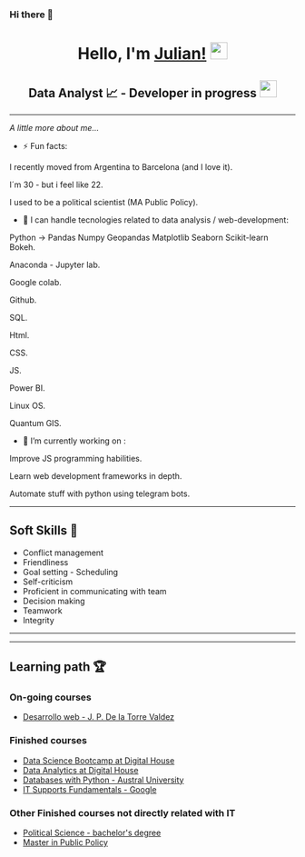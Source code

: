 ### Hi there 👋

<h1 align='center'>Hello, I'm <a href="https://github.com/jgarcianagy"> Julian!</a> <img src="https://raw.githubusercontent.com/MartinHeinz/MartinHeinz/master/wave.gif" width="30px"> </h1>
<h2 align='center' style='text-transform:italic;'>Data Analyst &#x1f4c8;  - Developer in progress&nbsp;<img src="https://media.giphy.com/media/ne3xrYlWtQFtC/giphy.gif" width="30"> </h2> 

---
*A little more about me…*


- ⚡ Fun facts:

I recently moved from Argentina to Barcelona (and I love it).

I´m 30 - but i feel like 22.

I used to be a political scientist (MA Public Policy).


- 🌱 I can handle tecnologies related to data analysis / web-development:

Python -> Pandas Numpy Geopandas Matplotlib Seaborn Scikit-learn Bokeh. 

Anaconda - Jupyter lab.

Google colab.

Github.



SQL.

Html.

CSS.

JS.

Power BI.

Linux OS.

Quantum GIS.


- 🔭 I’m currently working on :

Improve JS programming habilities.

Learn web development frameworks in depth.

Automate stuff with python using telegram bots.

______
## Soft Skills 👯

* Conflict management
* Friendliness
* Goal setting - Scheduling
* Self-criticism
* Proficient in communicating with team 
* Decision making
* Teamwork
* Integrity
______

______
## Learning path 🏆
### On-going courses
* <a href="https://www.udemy.com/course/desarrollo-web-completo-con-html5-css3-js-php-y-mysql/">Desarrollo web - J. P. De la Torre Valdez</a>


### Finished courses
* <a href="https://www.digitalhouse.com/ar/curso/data-science">Data Science Bootcamp at Digital House</a>
* <a href="https://www.digitalhouse.com/ar/curso/data-analytics">Data Analytics at Digital House</a>
* <a href="https://www.linkedin.com/in/jgarcianagy/detail/treasury/education:675796525/?entityUrn=urn%3Ali%3Afsd_profileTreasuryMedia%3A(ACoAACLw4yEBgL8ic4-__Bpg56cWmV2aLZI-QQM%2C1599502603494)&section=education%3A675796525&treasuryCount=1"> Databases with Python - Austral University </a>
* <a href="https://www.coursera.org/professional-certificates/google-it-support">IT Supports Fundamentals - Google</a>

### Other Finished courses not directly related with IT

* <a href="http://www.sociales.uba.ar/carreras/ciencia-politica/">Political Science - bachelor's degree</a>
* <a href="https://www.utdt.edu/ver_contenido.php?id_contenido=796&id_item_menu=1877">Master in Public Policy</a>

<!--
**jgarcianagy/jgarcianagy** is a ✨ _special_ ✨ repository because its `README.md` (this file) appears on your GitHub profile.

Here are some ideas to get you started:

- 🔭 I’m currently working on ...
- 🌱 I’m currently learning ...
- 👯 I’m looking to collaborate on ...
- 🤔 I’m looking for help with ...
- 💬 Ask me about ...
- 📫 How to reach me: ...
- 😄 Pronouns: ...
- ⚡ Fun fact: ...
-->
